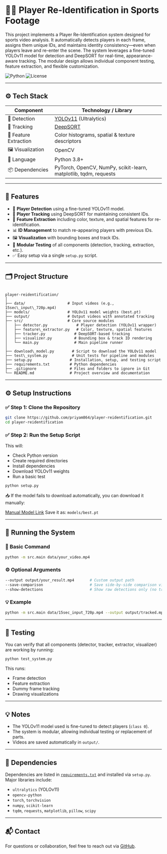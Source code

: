 
# 🏃‍♂️ Player Re-Identification in Sports Footage

This project implements a Player Re-Identification system designed for sports video analysis. It automatically detects players in each frame, assigns them unique IDs, and maintains identity consistency—even when players leave and re-enter the scene. The system leverages a fine-tuned YOLOv11 model for detection and DeepSORT for real-time, appearance-aware tracking. The modular design allows individual component testing, feature extraction, and flexible customization.

![Python](https://img.shields.io/badge/python-3.8+-blue.svg)
![License](https://img.shields.io/badge/license-MIT-green)

---

## ⚙️ Tech Stack

| Component             | Technology / Library                                                |
| ---------------------|----------------------------------------------------------------------|
| 🧠 Detection          | [YOLOv11](https://github.com/ultralytics/ultralytics) (Ultralytics) |
| 🔁 Tracking           | [DeepSORT](https://github.com/nwojke/deep_sort)                     |
| 🔬 Feature Extraction | Color histograms, spatial & texture descriptors                     |
| 🖼️ Visualization     | OpenCV                                                               |
| 🐍 Language           | Python 3.8+                                                          |
| 📦 Dependencies       | PyTorch, OpenCV, NumPy, scikit-learn, matplotlib, tqdm, requests     |

---

## 📌 Features

- 🎯 **Player Detection** using a fine-tuned YOLOv11 model.
- 🔁 **Player Tracking** using DeepSORT for maintaining consistent IDs.
- 🧠 **Feature Extraction** including color, texture, and spatial features for re-identification.
- 📊 **ID Management** to match re-appearing players with previous IDs.
- 🖼️ **Visualization** with bounding boxes and track IDs.
- 🧪 **Modular Testing** of all components (detection, tracking, extraction, etc.).
- ✅ Easy setup via a single `setup.py` script.

---

## 🗂️ Project Structure

```

player-reidentification/
│
├── data/                   # Input videos (e.g., 15sec\_input\_720p.mp4)
├── models/                 # YOLOv11 model weights (best.pt)
├── output/                 # Output videos with annotated tracking
├── src/                    # Core source modules
│   ├── detector.py             # Player detection (YOLOv11 wrapper)
│   ├── feature\_extractor.py   # Color, texture, spatial features
│   ├── tracker.py             # DeepSORT-based tracking
│   ├── visualizer.py          # Bounding box & track ID rendering
│   └── main.py                # Main pipeline runner
│
├── download\_model.py        # Script to download the YOLOv11 model
├── test\_system.py           # Unit tests for pipeline and modules
├── setup.py                 # Installation, setup, and testing script
├── requirements.txt         # Python dependencies
├── .gitignore               # Files and folders to ignore in Git
└── README.md                # Project overview and documentation

````

---

## ⚙️ Setup Instructions

### ✅ Step 1: Clone the Repository

```bash
git clone https://github.com/priyam864/player-reidentification.git
cd player-reidentification
````

### ✅ Step 2: Run the Setup Script

This will:

* Check Python version
* Create required directories
* Install dependencies
* Download YOLOv11 weights
* Run a basic test

```bash
python setup.py
```

📥 If the model fails to download automatically, you can download it manually:

[Manual Model Link](https://drive.google.com/file/d/1-5fOSHOSB9UXyP_enOoZNAMScrePVcMD/view)
Save it as: `models/best.pt`

---

## 🎥 Running the System

### 🏁 Basic Command

```bash
python -m src.main data/your_video.mp4
```

### ⚙️ Optional Arguments

```bash
--output output/your_result.mp4       # Custom output path
--save-comparison                     # Save side-by-side comparison view
--show-detections                     # Show raw detections only (no tracking)
```

### 💡 Example

```bash
python -m src.main data/15sec_input_720p.mp4 --output output/tracked.mp4 --save-comparison
```

---

## 🧪 Testing

You can verify that all components (detector, tracker, extractor, visualizer) are working by running:

```bash
python test_system.py
```

This runs:

* Frame detection
* Feature extraction
* Dummy frame tracking
* Drawing visualizations

---

## 💡 Notes

* The YOLOv11 model used is fine-tuned to detect players (`class 0`).
* The system is modular, allowing individual testing or replacement of parts.
* Videos are saved automatically in `output/`.

---

## 🔧 Dependencies

Dependencies are listed in [`requirements.txt`](requirements.txt) and installed via `setup.py`. Major libraries include:

* `ultralytics` (YOLOv11)
* `opencv-python`
* `torch`, `torchvision`
* `numpy`, `scikit-learn`
* `tqdm`, `requests`, `matplotlib`, `pillow`, `scipy`

---

## 📬 Contact

For questions or collaboration, feel free to reach out via [GitHub](https://github.com/priyam864).

